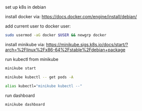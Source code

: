 set up k8s in debian

install docker via: <https://docs.docker.com/engine/install/debian/>

add current user to docker user:

```bash
sudo usermod -aG docker $USER && newgrp docker
```

install minikube via: <https://minikube.sigs.k8s.io/docs/start/?arch=%2Flinux%2Fx86-64%2Fstable%2Fdebian+package>

run kubectl from minikube

```bash
minikube start

minikube kubectl -- get pods -A

alias kubectl="minikube kubectl --"

```

run dashboard

```bash
minikube dashboard
```

